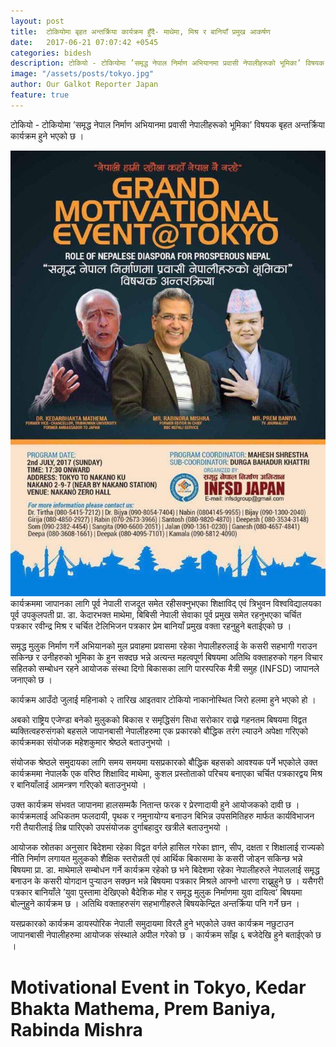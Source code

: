 ```yaml
---
layout: post
title:  टोकियोमा बृहत अन्तर्क्रिया कार्यक्रम हुँदै- माथेमा, मिश्र र बानियाँ प्रमुख आकर्षण 
date:   2017-06-21 07:07:42 +0545
categories: bidesh
description: टोकियो - टोकियोमा ’समृद्ध नेपाल निर्माण अभियानमा प्रवासी नेपालीहरूको भूमिका’ विषयक बृहत अन्तर्क्रिया कार्यक्रम हुने भएको छ ।   । ...| Motivational Event in Tokyo, Kedar Bhakta Mathema, Prem Baniya, Rabinda Mishra
image: "/assets/posts/tokyo.jpg"
author: Our Galkot Reporter Japan
feature: true
---
```

 
टोकियो - टोकियोमा ’समृद्ध नेपाल निर्माण अभियानमा प्रवासी नेपालीहरूको भूमिका’ विषयक बृहत अन्तर्क्रिया कार्यक्रम हुने भएको छ ।  

<img src="/assets/posts/tokyo.jpg" alt="Motivational Event Japan">
कार्यक्रममा जापानका लागि पूर्व नेपाली राजदूत समेत रहीसक्नुभएका शिक्षाविद् एवं त्रिभुवन विश्वविद्यालयका पूर्व उपकुलपती प्रा. डा. केदारभक्त माथेमा, बिबिसी नेपाली सेवाका पूर्व प्रमुख समेत रहनुभएका चर्चित पत्रकार रवीन्द्र मिश्र र चर्चित टेलिभिजन पत्रकार प्रेम बानियाँ प्रमुख वक्ता रहनुहुने बताईएको छ ।    


समृद्ध मुलुक निर्माण गर्ने अभियानको मुल प्रवाहमा प्रवासमा रहेका नेपालीहरुलाई के कसरी सहभागी गराउन सकिन्छ र उनीहरुको भूमिका के हुन सक्दछ भन्ने अत्यन्त महत्वपूर्ण बिषयमा अतिथि वक्ताहरुको गहन विचार सहितको सम्बोधन रहने आयोजक संस्था दिगो बिकासका लागि पारस्परिक मैत्री समुह (INFSD) जापानले जनाएको छ । 


कार्यक्रम आउँदो जुलाई महिनाको २ तारिख आइतवार टोकियो नाकानोस्थित जिरो हलमा हुने भएको हो । 


अबको राष्ट्रिय एजेण्डा बनेको मुलुकको बिकास र समृद्धिसंग सिधा सरोकार राख्ने गहनतम बिषयमा विद्वत ब्यक्तित्वहरुसंगको बहसले जापानबासी नेपालीहरुमा एक प्रकारको बौद्धिक तरंग ल्याउने अपेक्षा गरिएको कार्यक्रमका संयोजक महेशकुमार श्रेष्ठले बताउनुभयो । 


संयोजक श्रेष्ठले समुदायका लागि समय समयमा यसप्रकारको बौद्धिक बहसको आवश्यक पर्ने भएकोले उक्त कार्यक्रममा नेपालकै एक वरिष्ठ शिक्षाविद माथेमा, कुशल प्रस्तोताको परिचय बनाएका चर्चित पत्रकारद्वय मिश्र र बानियाँलाई आमन्त्रण गरिएको बताउनुभयो । 


उक्त कार्यक्रम संभवत जापानमा हालसम्मकै नितान्त फरक र प्रेरणादायी हुने आयोजकको दावी छ । कार्यक्रमलाई अधिकतम फलदायी, पृथक र नमुनायोग्य बनाउन बिभिन्न उपसमितिहरु मार्फत कार्यविभाजन गरी तैयारीलाई तिब्र पारिएको उपसंयोजक दुर्गाबहादुर खत्रीले बताउनुभयो । 


आयोजक स्रोतका अनुसार बिदेशमा रहेका विद्वत वर्गले हासिल गरेका ज्ञान, सीप, दक्षता र शिक्षालाई राज्यको नीति निर्माण लगायत मुलुकको शैक्षिक स्तरोन्नती एवं आर्थिक बिकासमा के कसरी जोड्न सकिन्छ भन्ने बिषयमा प्रा. डा. माथेमाले सम्बोधन गर्ने कार्यक्रम रहेको छ भने बिदेशमा रहेका नेपालीहरुले नेपाललाई समृद्ध बनाउन के कसरी योगदान पुर्‍याउन सक्छन भन्ने बिषयमा पत्रकार मिश्रले आफ्नो धारणा राख्नुहुने छ । यसैगरी पत्रकार बानियाँले ’युवा पुस्तामा देखिएको बैदेशिक मोह र समृद्ध मुलुक निर्माणमा युवा दायित्व’ बिषयमा बोल्नुहुने कार्यक्रम छ । अतिथि वक्ताहरुसंग सहभागीहरुले बिषयकेन्द्रित अन्तर्क्रिया पनि गर्ने छन ।  


यसप्रकारको कार्यक्रम डायस्पोरिक नेपाली समुदायमा विरलै हुने भएकोले उक्त कार्यक्रम नछुटाउन जापानबासी नेपालीहरुमा आयोजक संस्थाले अपील गरेको छ । कार्यक्रम साँझ ६ बजेदेखि हुने बताईएको छ ।


<h1> Motivational Event in Tokyo, Kedar Bhakta Mathema, Prem Baniya, Rabinda Mishra</h1>